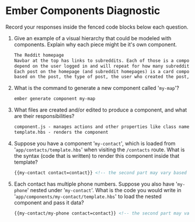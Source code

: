 # Ember Components Diagnostic

Record your responses inside the fenced code blocks below each question.

1.  Give an example of a visual hierarchy that could be modeled with components. Explain why each piece might be it's own component.

    ```md
    The Reddit homepage
    Navbar at the top has links to subreddits. Each of those is a component because they
    depend on the user logged in and will repeat for how many subreddits they like.
    Each post on the homepage (and subreddit homepages) is a card component that varies
    based on the post, the type of post, the user who created the post, etc.
    ```

1.  What is the command to generate a new component called '`my-map`'?

    ```sh
    ember generate component my-map
    ```

1.  What files are created and/or edited to produce a component, and what are their responsibilities?

    ```md
    component.js - manages actions and other properties like class name bindings
    template.hbs - renders the component
    ```

1.  Suppose you have a component '`my-contact`', which is loaded from
    '`app/contacts/template.hbs`' when visiting the `/contacts` route. What is
    the syntax (code that is written) to render this component inside that template?

    ```html
    {{my-contact contact=contact}} <!-- the second part may vary based on variable names -->
    ```

1.  Each contact has multiple phone numbers. Suppose you also have '`my-phone`'
    nested under '`my-contact`'. What is the code you would write in
    '`app/components/my-contact/template.hbs`' to load the nested component and
    pass it data?

    ```html
    {{my-contact/my-phone contact=contact}} <!-- the second part may vary based on variable names -->
    ```
